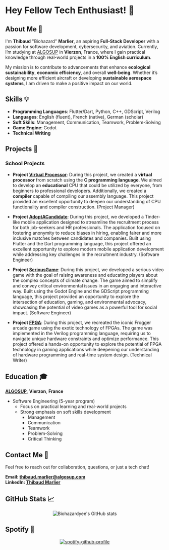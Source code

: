 # Hey Fellow Tech Enthusiast! 👋

## About Me 🚀

I'm **Thibaud** "Biohazard" **Marlier**, an aspiring **Full-Stack Developer** with a passion for software development, cybersecurity, and aviation. Currently, I’m studying at [ALGOSUP](https://algosup.com/en.html) in **Vierzon**, France, where I gain practical knowledge through real-world projects in a **100% English curriculum**.

My mission is to contribute to advancements that enhance **ecological sustainability**, **economic efficiency**, and overall **well-being**. Whether it’s designing more efficient aircraft or developing **sustainable aerospace systems**, I am driven to make a positive impact on our world.

## Skills 💡

- **Programming Languages**: Flutter/Dart, Python, C++, GDScript, Verilog
- **Languages**: English (fluent), French (native), German (scholar)
- **Soft Skills**: Management, Communication, Teamwork, Problem-Solving
- **Game Engine**: Godot
- **Technical Writing**

## Projects 🌟

### School Projects

- **Project [Virtual Processor](https://github.com/algosup/2023-2024-project-3-virtual-processor-team-3)**: During this project, we created a **virtual processor** from scratch using the **C programming language**. We aimed to develop an **educational** CPU that could be utilized by everyone, from beginners to professional developers. Additionally, we created a **compiler** capable of compiling our assembly language. This project provided an excellent opportunity to deepen our understanding of CPU functionality and compiler construction. (Project Manager)

- **Project [AdoptACandidate](https://github.com/algosup/2023-2024-project-5-flutter-team-3)**: During this project, we developed a Tinder-like mobile application designed to streamline the recruitment process for both job-seekers and HR professionals. The application focused on fostering anonymity to reduce biases in hiring, enabling fairer and more inclusive matches between candidates and companies. Built using Flutter and the Dart programming language, this project offered an excellent opportunity to explore modern mobile application development while addressing key challenges in the recruitment industry. (Software Engineer)

- **Project [SeriousGame](https://github.com/algosup/2024-2025-project-2-serious-game-team-8)**: During this project, we developed a serious video game with the goal of raising awareness and educating players about the complex concepts of climate change. The game aimed to simplify and convey critical environmental issues in an engaging and interactive way. Built using the Godot Engine and the GDScript programming language, this project provided an opportunity to explore the intersection of education, gaming, and environmental advocacy, showcasing the potential of video games as a powerful tool for social impact. (Software Engineer)

- **Project [FPGA](https://github.com/algosup/2024-2025-project-1-fpga-team-8)**: During this project, we recreated the iconic Frogger arcade game using the exotic technology of FPGAs. The game was implemented in the Verilog programming language, requiring us to navigate unique hardware constraints and optimize performance. This project offered a hands-on opportunity to explore the potential of FPGA technology in gaming applications while deepening our understanding of hardware programming and real-time system design. (Technical Writer)

## Education 🎓

[**ALGOSUP**](https://algosup.com/en.html), **Vierzon**, **France**

- Software Engineering (5-year program)
  - Focus on practical learning and real-world projects
  - Strong emphasis on soft skills development
    - Management
    - Communication
    - Teamwork
    - Problem-Solving
    - Critical Thinking

## Contact Me 📧

Feel free to reach out for collaboration, questions, or just a tech chat!

**Email: thibaud.marlier@algosup.com**  
**LinkedIn: [Thibaud Marlier](https://www.linkedin.com/in/thibaudmarlier/)**

## GitHub Stats 📈
<div align="center">
  
![Biohazardyee's GitHub stats](https://github-readme-stats.vercel.app/api?username=biohazardyee&theme=chartreuse-dark)

</div>

## Spotify 🎵

<div align="center">
  
[![spotify-github-profile](https://spotify-github-profile.kittinanx.com/api/view?uid=hfqp8c18cnz6lgj2zzykeq3hf&cover_image=true&theme=default&show_offline=false&background_color=121212&interchange=false&profanity=false)](https://github.com/kittinan/spotify-github-profile)

</div>
